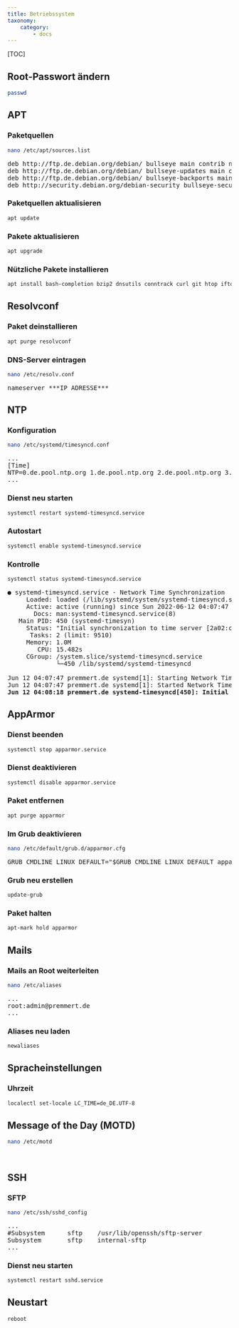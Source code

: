 ```yaml
---
title: Betriebssystem
taxonomy:
    category:
        - docs
---
```


[TOC]

## Root-Passwort ändern

```bash
passwd
```

## APT

### Paketquellen

```bash
nano /etc/apt/sources.list
```

<pre>
deb http://ftp.de.debian.org/debian/ bullseye main contrib non-free
deb http://ftp.de.debian.org/debian/ bullseye-updates main contrib non-free
deb http://ftp.de.debian.org/debian/ bullseye-backports main contrib non-free
deb http://security.debian.org/debian-security bullseye-security/updates main contrib non-free
</pre>

### Paketquellen aktualisieren

```bash
apt update
```

### Pakete aktualisieren

```bash
apt upgrade
```

### Nützliche Pakete installieren

```bash
apt install bash-completion bzip2 dnsutils conntrack curl git htop iftop ipcalc iptraf less man-db nano net-tools nmap rsync screen ssh strace tcpdump tcpflow telnet unzip wget
```

## Resolvconf

### Paket deinstallieren

```bash
apt purge resolvconf
```

### DNS-Server eintragen

```bash
nano /etc/resolv.conf
```

<pre>
nameserver ***IP_ADRESSE***
</pre>

## NTP

### Konfiguration

```bash
nano /etc/systemd/timesyncd.conf
```

<pre>
...
[Time]
NTP=0.de.pool.ntp.org 1.de.pool.ntp.org 2.de.pool.ntp.org 3.de.pool.ntp.org
...
</pre>

### Dienst neu starten

```bash
systemctl restart systemd-timesyncd.service
```

### Autostart

```bash
systemctl enable systemd-timesyncd.service
```

### Kontrolle

```bash
systemctl status systemd-timesyncd.service
```

<pre>
● systemd-timesyncd.service - Network Time Synchronization
     Loaded: loaded (/lib/systemd/system/systemd-timesyncd.service; enabled; vendor preset: enabled)
     Active: active (running) since Sun 2022-06-12 04:07:47 CEST; 1 weeks 1 days ago
       Docs: man:systemd-timesyncd.service(8)
   Main PID: 450 (systemd-timesyn)
     Status: "Initial synchronization to time server [2a02:c207:3004:9819::1]:123 (2.de.pool.ntp.org)."
      Tasks: 2 (limit: 9510)
     Memory: 1.0M
        CPU: 15.482s
     CGroup: /system.slice/systemd-timesyncd.service
             └─450 /lib/systemd/systemd-timesyncd

Jun 12 04:07:47 premmert.de systemd[1]: Starting Network Time Synchronization...
Jun 12 04:07:47 premmert.de systemd[1]: Started Network Time Synchronization.
<b>Jun 12 04:08:18 premmert.de systemd-timesyncd[450]: Initial synchronization to time server [2a02:c207:3004:9819::1]:123 (2.de.pool.ntp.org).</b>
</pre>

## AppArmor

### Dienst beenden

```bash
systemctl stop apparmor.service
```

### Dienst deaktivieren

```bash
systemctl disable apparmor.service
```

### Paket entfernen

```bash
apt purge apparmor
```

### Im Grub deaktivieren

```bash
nano /etc/default/grub.d/apparmor.cfg
```

<pre>
GRUB_CMDLINE_LINUX_DEFAULT="$GRUB_CMDLINE_LINUX_DEFAULT apparmor=0"
</pre>

### Grub neu erstellen

```bash
update-grub
```

### Paket halten

```bash
apt-mark hold apparmor
```

## Mails

### Mails an Root weiterleiten

```bash
nano /etc/aliases
```

<pre>
...
root:admin@premmert.de
...
</pre>

### Aliases neu laden

```bash
newaliases
```

## Spracheinstellungen

### Uhrzeit

```bash
localectl set-locale LC_TIME=de_DE.UTF-8
```

## Message of the Day (MOTD)

```bash
nano /etc/motd
```

<pre>

</pre>

## SSH

### SFTP

```bash
nano /etc/ssh/sshd_config
```

<pre>
...
#Subsystem      sftp    /usr/lib/openssh/sftp-server
Subsystem       sftp    internal-sftp
...
</pre>

### Dienst neu starten

```bash
systemctl restart sshd.service
```

## Neustart

```bash
reboot
```